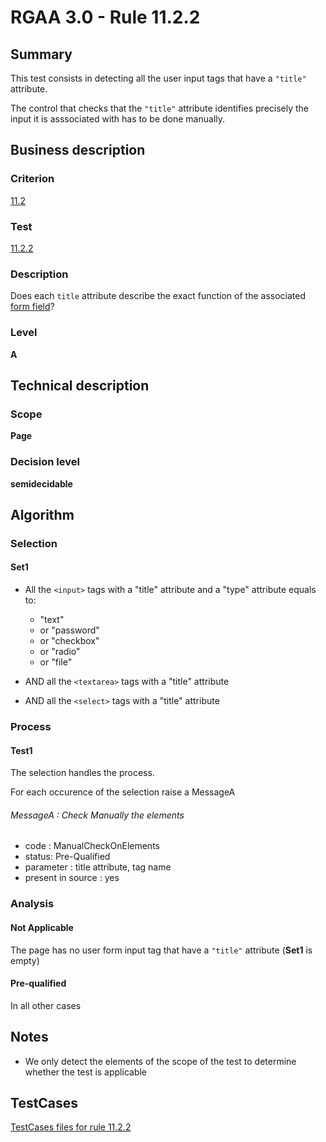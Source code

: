# RGAA 3.0 -  Rule 11.2.2

## Summary

This test consists in detecting all the user input tags that have a `"title"` attribute.

The control that checks that the `"title"` attribute identifies precisely the input it is asssociated with has to be done manually.

## Business description

### Criterion

[11.2](http://disic.github.io/rgaa_referentiel_en/RGAA3.0_Criteria_English_version_v1.html#crit-11-2)

### Test

[11.2.2](http://disic.github.io/rgaa_referentiel_en/RGAA3.0_Criteria_English_version_v1.html#test-11-2-2)

### Description
Does each <code>title</code>
    attribute describe the exact function of the
    associated <a href="http://disic.github.io/rgaa_referentiel_en/RGAA3.0_Glossary_English_version_v1.html#mChpSaisie">form
  field</a>? 


### Level

**A**

## Technical description

### Scope

**Page**

### Decision level

**semidecidable**

## Algorithm

### Selection

#### Set1

-   All the `<input>` tags with a "title" attribute and a "type"
    attribute equals to:
    -   "text"
    -   or "password"
    -   or "checkbox"
    -   or "radio"
    -   or "file"

-   AND all the `<textarea>` tags with a "title" attribute
-   AND all the `<select>` tags with a "title" attribute

### Process

#### Test1

The selection handles the process.

For each occurence of the selection raise a MessageA

###### MessageA : Check Manually the elements

-   code : ManualCheckOnElements
-   status: Pre-Qualified
-   parameter : title attribute, tag name
-   present in source : yes

### Analysis

#### Not Applicable

The page has no user form input tag that have a `"title"` attribute (**Set1** is empty)

#### Pre-qualified

In all other cases

## Notes

-   We only detect the elements of the scope of the test to determine
    whether the test is applicable




##  TestCases 

[TestCases files for rule 11.2.2](https://github.com/Asqatasun/Asqatasun/tree/master/rules/rules-rgaa3.0/src/test/resources/testcases/rgaa30/Rgaa30Rule110202/) 


